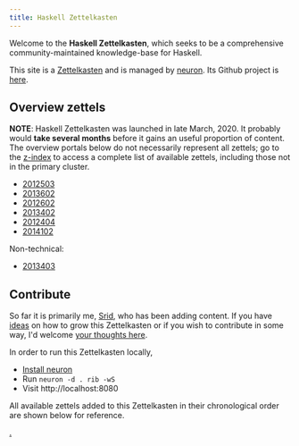```yaml
---
title: Haskell Zettelkasten
---
```


Welcome to the **Haskell Zettelkasten**, which seeks to be a comprehensive community-maintained knowledge-base for Haskell.

This site is a [Zettelkasten](https://neuron.srid.ca/2011401.html) and is managed by [neuron](https://neuron.zettel.page/). Its Github project is [here](https://github.com/srid/haskell-zettelkasten).

## Overview zettels

**NOTE**: Haskell Zettelkasten was launched in late March, 2020. It probably would **take several months** before it gains an useful proportion of content. The overview portals below do not necessarily represent all zettels; go to the [z-index](/z-index.html) to access a complete list of available zettels, including those not in the primary cluster. 

* [2012503](z://learning)
* [2013602](z://language-features)
* [2012602](z://package-management)
* [2013402](z://libraries)
* [2012404](z://frontend)
* [2014102](z://apps)

Non-technical:

* [2013403](z://social)

## Contribute

So far it is primarily me, [Srid](https://www.srid.ca/), who has been adding content. If you have [ideas](https://github.com/srid/haskell-zettelkasten/projects/1) on how to grow this Zettelkasten or if you wish to contribute in some way, I'd welcome [your thoughts here](https://github.com/srid/haskell-zettelkasten/issues/new).

In order to run this Zettelkasten locally,

* [Install neuron](https://neuron.srid.ca/2011501.html)
* Run `neuron -d . rib -wS`
* Visit http://localhost:8080


All available zettels added to this Zettelkasten in their chronological order are shown below for reference.

[.](zcfquery://search?linkTheme=withDate)
